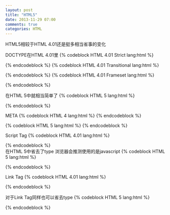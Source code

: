 ```yaml
---
layout: post
title: "HTML5"
date: 2013-11-29 07:00
comments: true
categories: HTML 
---
```

HTML5相较于HTML 4.01还是挺多相当省事的变化  

DOCTYPE在HTML 4.01里
{% codeblock HTML 4.01 Strict lang:html %}
<!DOCTYPE HTML PUBLIC "-//W3C//DTD HTML 4.01//EN" "http://www.w3.org/TR/html4/
strict.dtd">
{% endcodeblock %}
{% codeblock HTML 4.01 Transitional lang:html %}
<!DOCTYPE HTML PUBLIC "-//W3C//DTD HTML 4.01 Transitional//EN" "http://
www.w3.org/TR/html4/loose.dtd">
{% endcodeblock %}
{% codeblock HTML 4.01 Frameset lang:html %}
<!DOCTYPE HTML PUBLIC "-//W3C//DTD HTML 4.01 Frameset//EN" "http://www.w3.org/
TR/html4/frameset.dtd">
{% endcodeblock %}  

在HTML 5中就相当简单了
{% codeblock HTML 5 lang:html %}
<!DOCTYPE html>
{% endcodeblock %}  

META 
{% codeblock HTML 4 lang:html %}
<meta http-equiv="Content-Type" content="text/html; charset=UTF-8">
{% endcodeblock %}  

{% codeblock HTML 5 lang:html %}
<meta charset="UTF-8">
{% endcodeblock %}  

Script Tag
{% codeblock HTML 4.01 lang:html %}
<script type="text/javascript" src="file.js"></script>
{% endcodeblock %}  
在HTML 5中省去了type 浏览器会推测使用的是javascript
{% codeblock HTML 5 lang:html %}
<script src="file.js"></script>
{% endcodeblock %}  

Link Tag
{% codeblock HTML 4.01 lang:html %}
<link rel="stylesheet" type="text/css" href="file.css">
{% endcodeblock %}  

对于Link Tag同样也可以省去type
{% codeblock HTML 5 lang:html %}
<link rel="stylesheet" href="file.css">
{% endcodeblock %}

